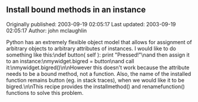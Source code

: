 ## Install bound methods in an instance

Originally published: 2003-09-19 02:05:17
Last updated: 2003-09-19 02:05:17
Author: john mclaughlin

Python has an extremely flexible object model that allows for assignment of arbitrary objects to arbitrary attributes of instances. I would like to do something like this:\ndef button( self ): print "Pressed!"\nand then assign it to an instance:\nmywidget.bigred = button\nand call it:\nmywidget.bigred()\n\nHowever this doesn't work because the attribute needs to be a bound method, not a function. Also, the name of the installed function remains button (eg. in stack traces), when we would like it to be bigred.\n\nThis recipe provides the installmethod() and renamefunction() functions to solve this problem.